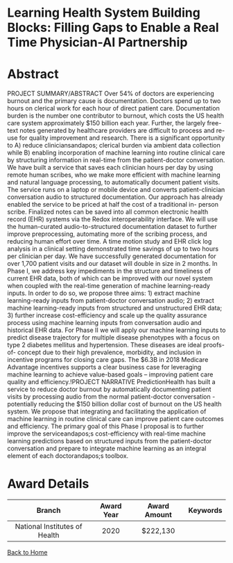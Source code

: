 
Learning Health System Building Blocks: Filling Gaps to Enable a Real Time Physician-AI Partnership
===================================================================================================

# Abstract


PROJECT SUMMARY/ABSTRACT
Over 54% of doctors are experiencing burnout and the primary cause is documentation. Doctors spend up to
two hours on clerical work for each hour of direct patient care. Documentation burden is the number one
contributor to burnout, which costs the US health care system approximately $150 billion each year. Further,
the largely free-text notes generated by healthcare providers are difficult to process and re-use for quality
improvement and research. There is a significant opportunity to A) reduce cliniciansandapos; clerical burden via
ambient data collection while B) enabling incorporation of machine learning into routine clinical care by
structuring information in real-time from the patient-doctor conversation.
We have built a service that saves each clinician hours per day by using remote human scribes, who we make
more efficient with machine learning and natural language processing, to automatically document patient visits.
The service runs on a laptop or mobile device and converts patient-clinician conversation audio to structured
documentation. Our approach has already enabled the service to be priced at half the cost of a traditional in-
person scribe. Finalized notes can be saved into all common electronic health record (EHR) systems via the
Redox interoperability interface. We will use the human-curated audio-to-structured documentation dataset to
further improve preprocessing, automating more of the scribing process, and reducing human effort over time.
A time motion study and EHR click log analysis in a clinical setting demonstrated time savings of up to two
hours per clinician per day. We have successfully generated documentation for over 1,700 patient visits and
our dataset will double in size in 2 months. In Phase I, we address key impediments in the structure and
timeliness of current EHR data, both of which can be improved with our novel system when coupled with the
real-time generation of machine learning-ready inputs. In order to do so, we propose three aims: 1) extract
machine learning-ready inputs from patient-doctor conversation audio; 2) extract machine learning-ready
inputs from structured and unstructured EHR data; 3) further increase cost-efficiency and scale up the quality
assurance process using machine learning inputs from conversation audio and historical EHR data.
For Phase II we will apply our machine learning inputs to predict disease trajectory for multiple disease
phenotypes with a focus on type 2 diabetes mellitus and hypertension. These diseases are ideal proofs-of-
concept due to their high prevalence, morbidity, and inclusion in incentive programs for closing care gaps. The
$6.3B in 2018 Medicare Advantage incentives supports a clear business case for leveraging machine learning
to achieve value-based goals – improving patient care quality and efficiency.!PROJECT NARRATIVE
PredictionHealth has built a service to reduce doctor burnout by automatically documenting patient visits by
processing audio from the normal patient-doctor conversation - potentially reducing the $150 billion dollar cost
of burnout on the US health system. We propose that integrating and facilitating the application of machine
learning in routine clinical care can improve patient care outcomes and efficiency. The primary goal of this
Phase I proposal is to further improve the serviceandapos;s cost-efficiency with real-time machine learning predictions
based on structured inputs from the patient-doctor conversation and prepare to integrate machine learning as
an integral element of each doctorandapos;s toolbox.  

# Award Details

|Branch|Award Year|Award Amount|Keywords|
| :---: | :---: | :---: | :---: |
|National Institutes of Health|2020|$222,130||
  
  


[Back to Home](https://github.com/chrischow/dod_sbir_awards#2461)